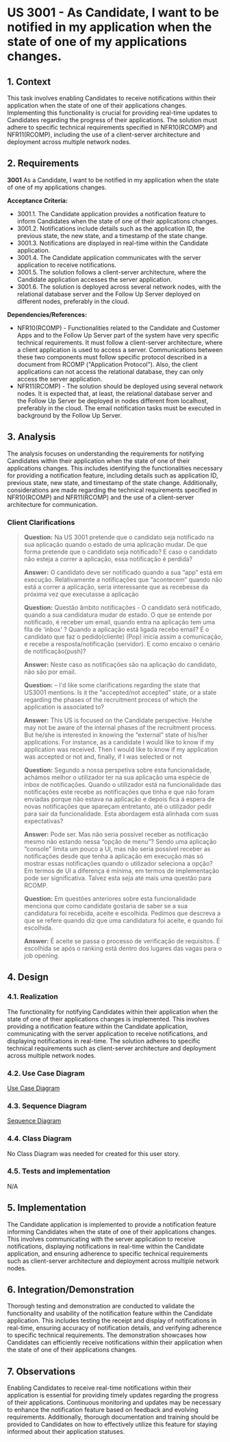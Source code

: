 # US 3001 - As Candidate, I want to be notified in my application when the state of one of my applications changes.
## 1. Context

This task involves enabling Candidates to receive notifications within their application when the state of one of their applications changes. Implementing this functionality is crucial for providing real-time updates to Candidates regarding the progress of their applications. The solution must adhere to specific technical requirements specified in NFR10(RCOMP) and NFR11(RCOMP), including the use of a client-server architecture and deployment across multiple network nodes.

## 2. Requirements

**3001** As a Candidate, I want to be notified in my application when the state of one of my applications changes.

**Acceptance Criteria:**

- 3001.1. The Candidate application provides a notification feature to inform Candidates when the state of one of their applications changes.
- 3001.2. Notifications include details such as the application ID, the previous state, the new state, and a timestamp of the state change.
- 3001.3. Notifications are displayed in real-time within the Candidate application.
- 3001.4. The Candidate application communicates with the server application to receive notifications.
- 3001.5. The solution follows a client-server architecture, where the Candidate application accesses the server application.
- 3001.6. The solution is deployed across several network nodes, with the relational database server and the Follow Up Server deployed on different nodes, preferably in the cloud.

**Dependencies/References:**

- NFR10(RCOMP) - Functionalities related to the Candidate and Customer Apps and to the Follow Up Server part of the system have very specific technical requirements. It must follow a client-server architecture, where a client application is used to access a server. Communications between these two components must follow specific protocol described in a document from RCOMP ("Application Protocol"). Also, the client applications can not access the relational database, they can only access the server application.
- NFR11(RCOMP) - The solution should be deployed using several network nodes. It is expected that, at least, the relational database server and the Follow Up Server be deployed in nodes different from localhost, preferably in the cloud. The email notification tasks must be executed in background by the Follow Up Server.

## 3. Analysis

The analysis focuses on understanding the requirements for notifying Candidates within their application when the state of one of their applications changes. This includes identifying the functionalities necessary for providing a notification feature, including details such as application ID, previous state, new state, and timestamp of the state change. Additionally, considerations are made regarding the technical requirements specified in NFR10(RCOMP) and NFR11(RCOMP) and the use of a client-server architecture for communication.

### Client Clarifications
> **Question:**
> Na US 3001 pretende que o candidato seja notificado na sua aplicação quando o estado de uma aplicação mudar.
> De que forma pretende que o candidato seja notificado? E caso o candidato não esteja a correr a aplicação,
> essa notificação é perdida?
>
> **Answer:**
> O candidato deve ser notificado quando a sua “app” está em execução. Relativamente a notificações que “acontecem”
> quando não está a correr a aplicação, seria interessante que as recebesse da próxima vez que executasse a aplicação
>
> **Question:**
> Questão âmbito notificações - O candidato será notificado, quando a sua candidatura mudar de estado.
> O que se entende por notificado, é receber um email, quando entra na aplicação tem uma fila de 'inbox' ?
> Quando a aplicação está ligada recebo email? É o candidato que faz o pedido(cliente) (Pop) inicia assim
> a comunicação, e recebe a resposta/notificação (servidor). E como encaixo o cenário de notificação(push)?
>
> **Answer:**
> Neste caso as notificações são na aplicação do candidato, não são por email.
>
> **Question:**
> – I'd like some clarifications regarding the state that US3001 mentions. Is it the "accepted/not accepted"
> state, or a state regarding the phases of the recruitment process of which the application is associated to?
>
> **Answer:**
> This US is focused on the Candidate perspective. He/she may not be aware of the internal phases of the recruitment
> process. But he/she is interested in knowing the “external” state of his/her applications. For instance, as a candidate
> I would like to know if my application was received. Then I would like to know if my application was accepted or not and,
> finally, if I was selected or not
>
> **Question:**
> Segundo a nossa perspetiva sobre esta funcionalidade, achámos melhor o utilizador ter na sua aplicação uma espécie
> de inbox de notificações. Quando o utilizador está na funcionalidade das notificações este recebe as notificações
> que tinha e que não foram enviadas porque não estava na aplicação e depois fica á espera de novas notificações que
> apareçam entretanto, até o utilizador pedir para sair da funcionalidade. Esta abordagem está alinhada com suas
> expectativas?
>
> **Answer:**
> Pode ser. Mas não seria possível receber as notificação mesmo não estando nessa “opção de menu”? Sendo uma aplicação
> “console” limita um pouco a UI, mas não seria possível receber as notificações desde que tenha a aplicação em execução
> mas só mostrar essas notificações quando o utilizador seleciona a opção? Em termos de UI a diferença é mínima, em termos
> de implementação pode ser significativa. Talvez esta seja até mais uma questão para RCOMP.
>
> **Question:**
> Em questões anteriores sobre esta funcionalidade menciona que como candidate gostaria de saber se a sua candidatura foi
> recebida, aceite e escolhida. Pedimos que descreva a que se refere quando diz que uma candidatura foi aceite, e quando
> foi escolhida.
>
> **Answer:**
> É aceite se passa o processo de verificação de requisitos. É escolhida se após o ranking está dentro dos lugares
> das vagas para o job opening.

## 4. Design

### 4.1. Realization

The functionality for notifying Candidates within their application when the state of one of their applications changes is implemented. This involves providing a notification feature within the Candidate application, communicating with the server application to receive notifications, and displaying notifications in real-time. The solution adheres to specific technical requirements such as client-server architecture and deployment across multiple network nodes.

### 4.2. Use Case Diagram

[Use Case Diagram](svg/3001-UCD.svg)

### 4.3. Sequence Diagram

[Sequence Diagram](svg/3001-system-sequence-diagram.svg)

### 4.4. Class Diagram

No Class Diagram was needed for created for this user story.

### 4.5. Tests and implementation

N/A

## 5. Implementation

The Candidate application is implemented to provide a notification feature informing Candidates when the state of one of their applications changes. This involves communicating with the server application to receive notifications, displaying notifications in real-time within the Candidate application, and ensuring adherence to specific technical requirements such as client-server architecture and deployment across multiple network nodes.


## 6. Integration/Demonstration

Thorough testing and demonstration are conducted to validate the functionality and usability of the notification feature within the Candidate application. This includes testing the receipt and display of notifications in real-time, ensuring accuracy of notification details, and verifying adherence to specific technical requirements. The demonstration showcases how Candidates can efficiently receive notifications within their application when the state of one of their applications changes.

## 7. Observations

Enabling Candidates to receive real-time notifications within their application is essential for providing timely updates regarding the progress of their applications. Continuous monitoring and updates may be necessary to enhance the notification feature based on feedback and evolving requirements. Additionally, thorough documentation and training should be provided to Candidates on how to effectively utilize this feature for staying informed about their application statuses.